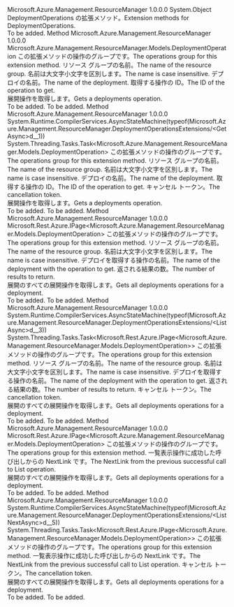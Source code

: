 <Type Name="DeploymentOperationsExtensions" FullName="Microsoft.Azure.Management.ResourceManager.DeploymentOperationsExtensions">
  <TypeSignature Language="C#" Value="public static class DeploymentOperationsExtensions" />
  <TypeSignature Language="ILAsm" Value=".class public auto ansi abstract sealed beforefieldinit DeploymentOperationsExtensions extends System.Object" />
  <TypeSignature Language="DocId" Value="T:Microsoft.Azure.Management.ResourceManager.DeploymentOperationsExtensions" />
  <TypeSignature Language="VB.NET" Value="Public Module DeploymentOperationsExtensions" />
  <TypeSignature Language="F#" Value="type DeploymentOperationsExtensions = class" />
  <AssemblyInfo>
    <AssemblyName>Microsoft.Azure.Management.ResourceManager</AssemblyName>
    <AssemblyVersion>1.0.0.0</AssemblyVersion>
  </AssemblyInfo>
  <Base>
    <BaseTypeName>System.Object</BaseTypeName>
  </Base>
  <Interfaces />
  <Docs>
    <summary>
            <span data-ttu-id="e0f59-101">DeploymentOperations の拡張メソッド。</span><span class="sxs-lookup"><span data-stu-id="e0f59-101">Extension methods for DeploymentOperations.</span></span>
            </summary>
    <remarks>To be added.</remarks>
  </Docs>
  <Members>
    <Member MemberName="Get">
      <MemberSignature Language="C#" Value="public static Microsoft.Azure.Management.ResourceManager.Models.DeploymentOperation Get (this Microsoft.Azure.Management.ResourceManager.IDeploymentOperations operations, string resourceGroupName, string deploymentName, string operationId);" />
      <MemberSignature Language="ILAsm" Value=".method public static hidebysig class Microsoft.Azure.Management.ResourceManager.Models.DeploymentOperation Get(class Microsoft.Azure.Management.ResourceManager.IDeploymentOperations operations, string resourceGroupName, string deploymentName, string operationId) cil managed" />
      <MemberSignature Language="DocId" Value="M:Microsoft.Azure.Management.ResourceManager.DeploymentOperationsExtensions.Get(Microsoft.Azure.Management.ResourceManager.IDeploymentOperations,System.String,System.String,System.String)" />
      <MemberSignature Language="VB.NET" Value="&lt;Extension()&gt;&#xA;Public Function Get (operations As IDeploymentOperations, resourceGroupName As String, deploymentName As String, operationId As String) As DeploymentOperation" />
      <MemberSignature Language="F#" Value="static member Get : Microsoft.Azure.Management.ResourceManager.IDeploymentOperations * string * string * string -&gt; Microsoft.Azure.Management.ResourceManager.Models.DeploymentOperation" Usage="Microsoft.Azure.Management.ResourceManager.DeploymentOperationsExtensions.Get (operations, resourceGroupName, deploymentName, operationId)" />
      <MemberType>Method</MemberType>
      <AssemblyInfo>
        <AssemblyName>Microsoft.Azure.Management.ResourceManager</AssemblyName>
        <AssemblyVersion>1.0.0.0</AssemblyVersion>
      </AssemblyInfo>
      <ReturnValue>
        <ReturnType>Microsoft.Azure.Management.ResourceManager.Models.DeploymentOperation</ReturnType>
      </ReturnValue>
      <Parameters>
        <Parameter Name="operations" Type="Microsoft.Azure.Management.ResourceManager.IDeploymentOperations" RefType="this" />
        <Parameter Name="resourceGroupName" Type="System.String" />
        <Parameter Name="deploymentName" Type="System.String" />
        <Parameter Name="operationId" Type="System.String" />
      </Parameters>
      <Docs>
        <param name="operations">
            <span data-ttu-id="e0f59-102">この拡張メソッドの操作のグループです。</span><span class="sxs-lookup"><span data-stu-id="e0f59-102">The operations group for this extension method.</span></span>
            </param>
        <param name="resourceGroupName">
            <span data-ttu-id="e0f59-103">リソース グループの名前。</span><span class="sxs-lookup"><span data-stu-id="e0f59-103">The name of the resource group.</span></span> <span data-ttu-id="e0f59-104">名前は大文字小文字を区別します。</span><span class="sxs-lookup"><span data-stu-id="e0f59-104">The name is case insensitive.</span></span>
            </param>
        <param name="deploymentName">
            <span data-ttu-id="e0f59-105">デプロイの名前。</span><span class="sxs-lookup"><span data-stu-id="e0f59-105">The name of the deployment.</span></span>
            </param>
        <param name="operationId">
            <span data-ttu-id="e0f59-106">取得する操作の ID。</span><span class="sxs-lookup"><span data-stu-id="e0f59-106">The ID of the operation to get.</span></span>
            </param>
        <summary>
            <span data-ttu-id="e0f59-107">展開操作を取得します。</span><span class="sxs-lookup"><span data-stu-id="e0f59-107">Gets a deployments operation.</span></span>
            </summary>
        <returns>To be added.</returns>
        <remarks>To be added.</remarks>
      </Docs>
    </Member>
    <Member MemberName="GetAsync">
      <MemberSignature Language="C#" Value="public static System.Threading.Tasks.Task&lt;Microsoft.Azure.Management.ResourceManager.Models.DeploymentOperation&gt; GetAsync (this Microsoft.Azure.Management.ResourceManager.IDeploymentOperations operations, string resourceGroupName, string deploymentName, string operationId, System.Threading.CancellationToken cancellationToken = null);" />
      <MemberSignature Language="ILAsm" Value=".method public static hidebysig class System.Threading.Tasks.Task`1&lt;class Microsoft.Azure.Management.ResourceManager.Models.DeploymentOperation&gt; GetAsync(class Microsoft.Azure.Management.ResourceManager.IDeploymentOperations operations, string resourceGroupName, string deploymentName, string operationId, valuetype System.Threading.CancellationToken cancellationToken) cil managed" />
      <MemberSignature Language="DocId" Value="M:Microsoft.Azure.Management.ResourceManager.DeploymentOperationsExtensions.GetAsync(Microsoft.Azure.Management.ResourceManager.IDeploymentOperations,System.String,System.String,System.String,System.Threading.CancellationToken)" />
      <MemberSignature Language="F#" Value="static member GetAsync : Microsoft.Azure.Management.ResourceManager.IDeploymentOperations * string * string * string * System.Threading.CancellationToken -&gt; System.Threading.Tasks.Task&lt;Microsoft.Azure.Management.ResourceManager.Models.DeploymentOperation&gt;" Usage="Microsoft.Azure.Management.ResourceManager.DeploymentOperationsExtensions.GetAsync (operations, resourceGroupName, deploymentName, operationId, cancellationToken)" />
      <MemberType>Method</MemberType>
      <AssemblyInfo>
        <AssemblyName>Microsoft.Azure.Management.ResourceManager</AssemblyName>
        <AssemblyVersion>1.0.0.0</AssemblyVersion>
      </AssemblyInfo>
      <Attributes>
        <Attribute>
          <AttributeName>System.Runtime.CompilerServices.AsyncStateMachine(typeof(Microsoft.Azure.Management.ResourceManager.DeploymentOperationsExtensions/&lt;GetAsync&gt;d__1))</AttributeName>
        </Attribute>
      </Attributes>
      <ReturnValue>
        <ReturnType>System.Threading.Tasks.Task&lt;Microsoft.Azure.Management.ResourceManager.Models.DeploymentOperation&gt;</ReturnType>
      </ReturnValue>
      <Parameters>
        <Parameter Name="operations" Type="Microsoft.Azure.Management.ResourceManager.IDeploymentOperations" RefType="this" />
        <Parameter Name="resourceGroupName" Type="System.String" />
        <Parameter Name="deploymentName" Type="System.String" />
        <Parameter Name="operationId" Type="System.String" />
        <Parameter Name="cancellationToken" Type="System.Threading.CancellationToken" />
      </Parameters>
      <Docs>
        <param name="operations">
            <span data-ttu-id="e0f59-108">この拡張メソッドの操作のグループです。</span><span class="sxs-lookup"><span data-stu-id="e0f59-108">The operations group for this extension method.</span></span>
            </param>
        <param name="resourceGroupName">
            <span data-ttu-id="e0f59-109">リソース グループの名前。</span><span class="sxs-lookup"><span data-stu-id="e0f59-109">The name of the resource group.</span></span> <span data-ttu-id="e0f59-110">名前は大文字小文字を区別します。</span><span class="sxs-lookup"><span data-stu-id="e0f59-110">The name is case insensitive.</span></span>
            </param>
        <param name="deploymentName">
            <span data-ttu-id="e0f59-111">デプロイの名前。</span><span class="sxs-lookup"><span data-stu-id="e0f59-111">The name of the deployment.</span></span>
            </param>
        <param name="operationId">
            <span data-ttu-id="e0f59-112">取得する操作の ID。</span><span class="sxs-lookup"><span data-stu-id="e0f59-112">The ID of the operation to get.</span></span>
            </param>
        <param name="cancellationToken">
            <span data-ttu-id="e0f59-113">キャンセル トークン。</span><span class="sxs-lookup"><span data-stu-id="e0f59-113">The cancellation token.</span></span>
            </param>
        <summary>
            <span data-ttu-id="e0f59-114">展開操作を取得します。</span><span class="sxs-lookup"><span data-stu-id="e0f59-114">Gets a deployments operation.</span></span>
            </summary>
        <returns>To be added.</returns>
        <remarks>To be added.</remarks>
      </Docs>
    </Member>
    <Member MemberName="List">
      <MemberSignature Language="C#" Value="public static Microsoft.Rest.Azure.IPage&lt;Microsoft.Azure.Management.ResourceManager.Models.DeploymentOperation&gt; List (this Microsoft.Azure.Management.ResourceManager.IDeploymentOperations operations, string resourceGroupName, string deploymentName, Nullable&lt;int&gt; top = null);" />
      <MemberSignature Language="ILAsm" Value=".method public static hidebysig class Microsoft.Rest.Azure.IPage`1&lt;class Microsoft.Azure.Management.ResourceManager.Models.DeploymentOperation&gt; List(class Microsoft.Azure.Management.ResourceManager.IDeploymentOperations operations, string resourceGroupName, string deploymentName, valuetype System.Nullable`1&lt;int32&gt; top) cil managed" />
      <MemberSignature Language="DocId" Value="M:Microsoft.Azure.Management.ResourceManager.DeploymentOperationsExtensions.List(Microsoft.Azure.Management.ResourceManager.IDeploymentOperations,System.String,System.String,System.Nullable{System.Int32})" />
      <MemberSignature Language="VB.NET" Value="&lt;Extension()&gt;&#xA;Public Function List (operations As IDeploymentOperations, resourceGroupName As String, deploymentName As String, Optional top As Nullable(Of Integer) = null) As IPage(Of DeploymentOperation)" />
      <MemberSignature Language="F#" Value="static member List : Microsoft.Azure.Management.ResourceManager.IDeploymentOperations * string * string * Nullable&lt;int&gt; -&gt; Microsoft.Rest.Azure.IPage&lt;Microsoft.Azure.Management.ResourceManager.Models.DeploymentOperation&gt;" Usage="Microsoft.Azure.Management.ResourceManager.DeploymentOperationsExtensions.List (operations, resourceGroupName, deploymentName, top)" />
      <MemberType>Method</MemberType>
      <AssemblyInfo>
        <AssemblyName>Microsoft.Azure.Management.ResourceManager</AssemblyName>
        <AssemblyVersion>1.0.0.0</AssemblyVersion>
      </AssemblyInfo>
      <ReturnValue>
        <ReturnType>Microsoft.Rest.Azure.IPage&lt;Microsoft.Azure.Management.ResourceManager.Models.DeploymentOperation&gt;</ReturnType>
      </ReturnValue>
      <Parameters>
        <Parameter Name="operations" Type="Microsoft.Azure.Management.ResourceManager.IDeploymentOperations" RefType="this" />
        <Parameter Name="resourceGroupName" Type="System.String" />
        <Parameter Name="deploymentName" Type="System.String" />
        <Parameter Name="top" Type="System.Nullable&lt;System.Int32&gt;" />
      </Parameters>
      <Docs>
        <param name="operations">
            <span data-ttu-id="e0f59-115">この拡張メソッドの操作のグループです。</span><span class="sxs-lookup"><span data-stu-id="e0f59-115">The operations group for this extension method.</span></span>
            </param>
        <param name="resourceGroupName">
            <span data-ttu-id="e0f59-116">リソース グループの名前。</span><span class="sxs-lookup"><span data-stu-id="e0f59-116">The name of the resource group.</span></span> <span data-ttu-id="e0f59-117">名前は大文字小文字を区別します。</span><span class="sxs-lookup"><span data-stu-id="e0f59-117">The name is case insensitive.</span></span>
            </param>
        <param name="deploymentName">
            <span data-ttu-id="e0f59-118">デプロイを取得する操作の名前。</span><span class="sxs-lookup"><span data-stu-id="e0f59-118">The name of the deployment with the operation to get.</span></span>
            </param>
        <param name="top">
            <span data-ttu-id="e0f59-119">返される結果の数。</span><span class="sxs-lookup"><span data-stu-id="e0f59-119">The number of results to return.</span></span>
            </param>
        <summary>
            <span data-ttu-id="e0f59-120">展開のすべての展開操作を取得します。</span><span class="sxs-lookup"><span data-stu-id="e0f59-120">Gets all deployments operations for a deployment.</span></span>
            </summary>
        <returns>To be added.</returns>
        <remarks>To be added.</remarks>
      </Docs>
    </Member>
    <Member MemberName="ListAsync">
      <MemberSignature Language="C#" Value="public static System.Threading.Tasks.Task&lt;Microsoft.Rest.Azure.IPage&lt;Microsoft.Azure.Management.ResourceManager.Models.DeploymentOperation&gt;&gt; ListAsync (this Microsoft.Azure.Management.ResourceManager.IDeploymentOperations operations, string resourceGroupName, string deploymentName, Nullable&lt;int&gt; top = null, System.Threading.CancellationToken cancellationToken = null);" />
      <MemberSignature Language="ILAsm" Value=".method public static hidebysig class System.Threading.Tasks.Task`1&lt;class Microsoft.Rest.Azure.IPage`1&lt;class Microsoft.Azure.Management.ResourceManager.Models.DeploymentOperation&gt;&gt; ListAsync(class Microsoft.Azure.Management.ResourceManager.IDeploymentOperations operations, string resourceGroupName, string deploymentName, valuetype System.Nullable`1&lt;int32&gt; top, valuetype System.Threading.CancellationToken cancellationToken) cil managed" />
      <MemberSignature Language="DocId" Value="M:Microsoft.Azure.Management.ResourceManager.DeploymentOperationsExtensions.ListAsync(Microsoft.Azure.Management.ResourceManager.IDeploymentOperations,System.String,System.String,System.Nullable{System.Int32},System.Threading.CancellationToken)" />
      <MemberSignature Language="F#" Value="static member ListAsync : Microsoft.Azure.Management.ResourceManager.IDeploymentOperations * string * string * Nullable&lt;int&gt; * System.Threading.CancellationToken -&gt; System.Threading.Tasks.Task&lt;Microsoft.Rest.Azure.IPage&lt;Microsoft.Azure.Management.ResourceManager.Models.DeploymentOperation&gt;&gt;" Usage="Microsoft.Azure.Management.ResourceManager.DeploymentOperationsExtensions.ListAsync (operations, resourceGroupName, deploymentName, top, cancellationToken)" />
      <MemberType>Method</MemberType>
      <AssemblyInfo>
        <AssemblyName>Microsoft.Azure.Management.ResourceManager</AssemblyName>
        <AssemblyVersion>1.0.0.0</AssemblyVersion>
      </AssemblyInfo>
      <Attributes>
        <Attribute>
          <AttributeName>System.Runtime.CompilerServices.AsyncStateMachine(typeof(Microsoft.Azure.Management.ResourceManager.DeploymentOperationsExtensions/&lt;ListAsync&gt;d__3))</AttributeName>
        </Attribute>
      </Attributes>
      <ReturnValue>
        <ReturnType>System.Threading.Tasks.Task&lt;Microsoft.Rest.Azure.IPage&lt;Microsoft.Azure.Management.ResourceManager.Models.DeploymentOperation&gt;&gt;</ReturnType>
      </ReturnValue>
      <Parameters>
        <Parameter Name="operations" Type="Microsoft.Azure.Management.ResourceManager.IDeploymentOperations" RefType="this" />
        <Parameter Name="resourceGroupName" Type="System.String" />
        <Parameter Name="deploymentName" Type="System.String" />
        <Parameter Name="top" Type="System.Nullable&lt;System.Int32&gt;" />
        <Parameter Name="cancellationToken" Type="System.Threading.CancellationToken" />
      </Parameters>
      <Docs>
        <param name="operations">
            <span data-ttu-id="e0f59-121">この拡張メソッドの操作のグループです。</span><span class="sxs-lookup"><span data-stu-id="e0f59-121">The operations group for this extension method.</span></span>
            </param>
        <param name="resourceGroupName">
            <span data-ttu-id="e0f59-122">リソース グループの名前。</span><span class="sxs-lookup"><span data-stu-id="e0f59-122">The name of the resource group.</span></span> <span data-ttu-id="e0f59-123">名前は大文字小文字を区別します。</span><span class="sxs-lookup"><span data-stu-id="e0f59-123">The name is case insensitive.</span></span>
            </param>
        <param name="deploymentName">
            <span data-ttu-id="e0f59-124">デプロイを取得する操作の名前。</span><span class="sxs-lookup"><span data-stu-id="e0f59-124">The name of the deployment with the operation to get.</span></span>
            </param>
        <param name="top">
            <span data-ttu-id="e0f59-125">返される結果の数。</span><span class="sxs-lookup"><span data-stu-id="e0f59-125">The number of results to return.</span></span>
            </param>
        <param name="cancellationToken">
            <span data-ttu-id="e0f59-126">キャンセル トークン。</span><span class="sxs-lookup"><span data-stu-id="e0f59-126">The cancellation token.</span></span>
            </param>
        <summary>
            <span data-ttu-id="e0f59-127">展開のすべての展開操作を取得します。</span><span class="sxs-lookup"><span data-stu-id="e0f59-127">Gets all deployments operations for a deployment.</span></span>
            </summary>
        <returns>To be added.</returns>
        <remarks>To be added.</remarks>
      </Docs>
    </Member>
    <Member MemberName="ListNext">
      <MemberSignature Language="C#" Value="public static Microsoft.Rest.Azure.IPage&lt;Microsoft.Azure.Management.ResourceManager.Models.DeploymentOperation&gt; ListNext (this Microsoft.Azure.Management.ResourceManager.IDeploymentOperations operations, string nextPageLink);" />
      <MemberSignature Language="ILAsm" Value=".method public static hidebysig class Microsoft.Rest.Azure.IPage`1&lt;class Microsoft.Azure.Management.ResourceManager.Models.DeploymentOperation&gt; ListNext(class Microsoft.Azure.Management.ResourceManager.IDeploymentOperations operations, string nextPageLink) cil managed" />
      <MemberSignature Language="DocId" Value="M:Microsoft.Azure.Management.ResourceManager.DeploymentOperationsExtensions.ListNext(Microsoft.Azure.Management.ResourceManager.IDeploymentOperations,System.String)" />
      <MemberSignature Language="VB.NET" Value="&lt;Extension()&gt;&#xA;Public Function ListNext (operations As IDeploymentOperations, nextPageLink As String) As IPage(Of DeploymentOperation)" />
      <MemberSignature Language="F#" Value="static member ListNext : Microsoft.Azure.Management.ResourceManager.IDeploymentOperations * string -&gt; Microsoft.Rest.Azure.IPage&lt;Microsoft.Azure.Management.ResourceManager.Models.DeploymentOperation&gt;" Usage="Microsoft.Azure.Management.ResourceManager.DeploymentOperationsExtensions.ListNext (operations, nextPageLink)" />
      <MemberType>Method</MemberType>
      <AssemblyInfo>
        <AssemblyName>Microsoft.Azure.Management.ResourceManager</AssemblyName>
        <AssemblyVersion>1.0.0.0</AssemblyVersion>
      </AssemblyInfo>
      <ReturnValue>
        <ReturnType>Microsoft.Rest.Azure.IPage&lt;Microsoft.Azure.Management.ResourceManager.Models.DeploymentOperation&gt;</ReturnType>
      </ReturnValue>
      <Parameters>
        <Parameter Name="operations" Type="Microsoft.Azure.Management.ResourceManager.IDeploymentOperations" RefType="this" />
        <Parameter Name="nextPageLink" Type="System.String" />
      </Parameters>
      <Docs>
        <param name="operations">
            <span data-ttu-id="e0f59-128">この拡張メソッドの操作のグループです。</span><span class="sxs-lookup"><span data-stu-id="e0f59-128">The operations group for this extension method.</span></span>
            </param>
        <param name="nextPageLink">
            <span data-ttu-id="e0f59-129">一覧表示操作に成功した呼び出しからの NextLink です。</span><span class="sxs-lookup"><span data-stu-id="e0f59-129">The NextLink from the previous successful call to List operation.</span></span>
            </param>
        <summary>
            <span data-ttu-id="e0f59-130">展開のすべての展開操作を取得します。</span><span class="sxs-lookup"><span data-stu-id="e0f59-130">Gets all deployments operations for a deployment.</span></span>
            </summary>
        <returns>To be added.</returns>
        <remarks>To be added.</remarks>
      </Docs>
    </Member>
    <Member MemberName="ListNextAsync">
      <MemberSignature Language="C#" Value="public static System.Threading.Tasks.Task&lt;Microsoft.Rest.Azure.IPage&lt;Microsoft.Azure.Management.ResourceManager.Models.DeploymentOperation&gt;&gt; ListNextAsync (this Microsoft.Azure.Management.ResourceManager.IDeploymentOperations operations, string nextPageLink, System.Threading.CancellationToken cancellationToken = null);" />
      <MemberSignature Language="ILAsm" Value=".method public static hidebysig class System.Threading.Tasks.Task`1&lt;class Microsoft.Rest.Azure.IPage`1&lt;class Microsoft.Azure.Management.ResourceManager.Models.DeploymentOperation&gt;&gt; ListNextAsync(class Microsoft.Azure.Management.ResourceManager.IDeploymentOperations operations, string nextPageLink, valuetype System.Threading.CancellationToken cancellationToken) cil managed" />
      <MemberSignature Language="DocId" Value="M:Microsoft.Azure.Management.ResourceManager.DeploymentOperationsExtensions.ListNextAsync(Microsoft.Azure.Management.ResourceManager.IDeploymentOperations,System.String,System.Threading.CancellationToken)" />
      <MemberSignature Language="F#" Value="static member ListNextAsync : Microsoft.Azure.Management.ResourceManager.IDeploymentOperations * string * System.Threading.CancellationToken -&gt; System.Threading.Tasks.Task&lt;Microsoft.Rest.Azure.IPage&lt;Microsoft.Azure.Management.ResourceManager.Models.DeploymentOperation&gt;&gt;" Usage="Microsoft.Azure.Management.ResourceManager.DeploymentOperationsExtensions.ListNextAsync (operations, nextPageLink, cancellationToken)" />
      <MemberType>Method</MemberType>
      <AssemblyInfo>
        <AssemblyName>Microsoft.Azure.Management.ResourceManager</AssemblyName>
        <AssemblyVersion>1.0.0.0</AssemblyVersion>
      </AssemblyInfo>
      <Attributes>
        <Attribute>
          <AttributeName>System.Runtime.CompilerServices.AsyncStateMachine(typeof(Microsoft.Azure.Management.ResourceManager.DeploymentOperationsExtensions/&lt;ListNextAsync&gt;d__5))</AttributeName>
        </Attribute>
      </Attributes>
      <ReturnValue>
        <ReturnType>System.Threading.Tasks.Task&lt;Microsoft.Rest.Azure.IPage&lt;Microsoft.Azure.Management.ResourceManager.Models.DeploymentOperation&gt;&gt;</ReturnType>
      </ReturnValue>
      <Parameters>
        <Parameter Name="operations" Type="Microsoft.Azure.Management.ResourceManager.IDeploymentOperations" RefType="this" />
        <Parameter Name="nextPageLink" Type="System.String" />
        <Parameter Name="cancellationToken" Type="System.Threading.CancellationToken" />
      </Parameters>
      <Docs>
        <param name="operations">
            <span data-ttu-id="e0f59-131">この拡張メソッドの操作のグループです。</span><span class="sxs-lookup"><span data-stu-id="e0f59-131">The operations group for this extension method.</span></span>
            </param>
        <param name="nextPageLink">
            <span data-ttu-id="e0f59-132">一覧表示操作に成功した呼び出しからの NextLink です。</span><span class="sxs-lookup"><span data-stu-id="e0f59-132">The NextLink from the previous successful call to List operation.</span></span>
            </param>
        <param name="cancellationToken">
            <span data-ttu-id="e0f59-133">キャンセル トークン。</span><span class="sxs-lookup"><span data-stu-id="e0f59-133">The cancellation token.</span></span>
            </param>
        <summary>
            <span data-ttu-id="e0f59-134">展開のすべての展開操作を取得します。</span><span class="sxs-lookup"><span data-stu-id="e0f59-134">Gets all deployments operations for a deployment.</span></span>
            </summary>
        <returns>To be added.</returns>
        <remarks>To be added.</remarks>
      </Docs>
    </Member>
  </Members>
</Type>